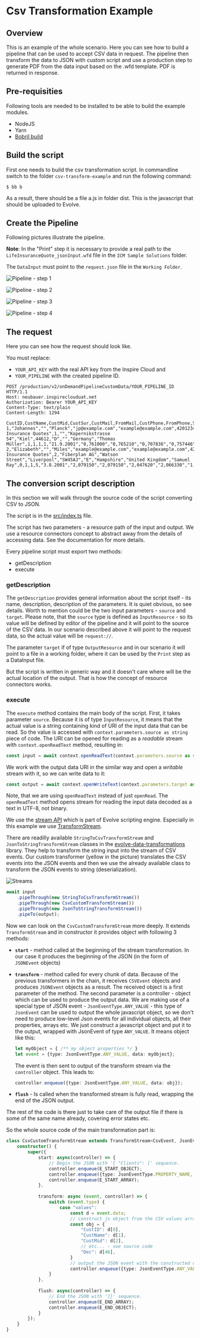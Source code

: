 # Csv Transformation Example

## Overview

This is an example of the whole scenario. Here you can see how to build a pipeline
that can be used to accept CSV data in request. The pipeline then transform the data to JSON with custom script
and use a production step to generate PDF from the data input based on the .wfd template.
PDF is returned in response.

## Pre-requisities
Following tools are needed to be installed to be able to build the example modules.
- NodeJS
- Yarn
- [Bobril build](https://github.com/bobril/bbcore)

## Build the script

First one needs to build the csv transformation script.
In commandline switch to the folder `csv-transform-example` and run the
following command:

```
$ bb b
```
As a result, there should be a file a.js in folder dist. This is the javascript
that should be uploaded to Evolve.

## Create the Pipeline

Following pictures illustrate the pipeline.

**Note**: In the "Print" step it is necessary to provide a real path to
the `LifeInsuranceQuote_jsonInput.wfd` file in the `ICM Sample Solutions` folder.

The `DataInput` must point to the `request.json` file in the `Working Folder`.

![Pipeline - step 1](doc/pipeline-1.png)

![Pipeline - step 2](doc/pipeline-2.png)

![Pipeline - step 3](doc/pipeline-3.png)

![Pipeline - step 4](doc/pipeline-4.png)

## The request
Here you can see how the request should look like.

You must replace:
- `YOUR_API_KEY` with the real API key from the Inspire Cloud and
- `YOUR_PIPELINE` with the created pipeline ID.

```
POST /production/v2/onDemandPipelineCustomData/YOUR_PIPELINE_ID HTTP/1.1
Host: neubauer.inspireclouduat.net
Authorization: Bearer YOUR_API_KEY
Content-Type: text/plain
Content-Length: 1294

CustID,CustName,CustMid,CustSur,CustMail,FromMail,CustPhone,FromPhone,Subject,CustGen,CustCompany,CustStreet,CustCity,CustZIP,CustCountry,CustState,CountryLong,Manager,Internet,Phone,Consultant,CustOption,Date,Open,High,Low,Close,Change,LastDate,LastOpen,LastHigh,LastLow,LastClose,LastChange,Initial_Amount,Jan,Feb,Mar,Apr,May,Jun,Jul,Aug,Sep,Oct,Nov,Dec
1,"Johannes","","Planck","jp@example.com","example@example.com",420123456789,420123456789,"Life Insurance Quotes",1,"","Kopernikstrasse 54","Kiel",44612,"D","","Germany","Thomas Müller",1,1,1,1,"21.9.2001","0,761000","0,765210","0,707836","0,757446","-18,91%","28.12.2001","1,022044","1,035114","1,022044","1,032020","2,81%","17000,00","6412,78","6377,56","6204,42","6194,22","6223,57","6201,49","5999,19","5222,12","3787,23","4820,26","5150,97","5160,1",
2,"Elizabeth","","Miles","example@example.com","example@example.com",420123456789,420123456789,"Life Insurance Quotes",2,"Fiberplan AG","Watson Street","Liverpool","SW45AJ","E","Hampshire","United Kingdom","Samuel Ray",0,1,1,5,"3.8.2001","2,079150","2,079150","2,047620","2,066330","1,84%","28.12.2001","1,985710","2,002720","1,982370","1,987260","2,13%","3000,00","2781,3","2660,5","2457,68","2163,41","2101,23","2215,1","2084,79","1916,8","1423,19","1768,96","1900,57","1987,26",
```

## The conversion script description
In this section we will walk through the source code of the script converting CSV to JSON.

The script is in the [src/index.ts](src/index.ts) file.

The script has two parameters - a resource path of the input and output. We use a resource
connectors concept to abstract away from the details of accessing data.
See the documentation for more details.

Every pipeline script must export two methods:
- getDescription
- execute

### getDescription

The `getDescription` provides general information about the script itself - its name, description,
description of the parameters. It is quiet obvious, so see details. Worth to mention could be
the two input parameters - `source` and `target`. Please note, that the `source` type is defined as
`InputResource` - so its value will be defined by editor of the pipeline and it will point to the
source of the CSV data. In our scenario described above it will point to the request data, so the actual
value will be `request://`.

The parameter `target` if of type `OutputResource` and in our scenario it will point to a file in a
working folder, where it can be used by the `Print` step as a DataInput file.

But the script is written in generic way and it doesn't care where will be the actual location of the output.
That is how the concept of resource connectors works.

### execute

The `execute` method contains the main body of the script. First, it takes parameter `source`. Because it is of type
`InputResource`, it means that the actual value is a string containing kind of URI of the input data that can be read.
So the value is accessed with `context.parameters.source as string` piece of code. The URI can be opened
for reading as a *readable* stream with `context.openReadText` method, resulting in:
```typescript
const input = await context.openReadText(context.parameters.source as string);
```

We work with the output data URI in the similar way and open a *writable* stream with it, so we can write data to it:
```typescript
const output = await context.openWriteText(context.parameters.target as string);
```

Note, that we are using `openReadText` instead of just `openRead`. The `openReadText` method
opens stream for reading the input data decoded as a text in UTF-8, not binary.

We use the [stream API](https://developer.mozilla.org/en-US/docs/Web/API/Streams_API)
which is part of Evolve scripting engine. Especially in this example we
use [TransformStream](https://developer.mozilla.org/en-US/docs/Web/API/TransformStream).

There are readilly available `StringToCsvTransformStream` and `JsonToStringTransformStream`
classes in the [evolve-data-transformations](https://www.npmjs.com/package/@quadient/evolve-data-transformations) library.
They help to transform the string input into the stream of CSV events. Our custom transformer (yellow in the picture)
translates the CSV events into the JSON events and then we use the already available class to transform
the JSON events to string (deserialization).

![Streams](doc/stream-flow.drawio.png)

```typescript
await input
    .pipeThrough(new StringToCsvTransformStream())
    .pipeThrough(new CsvCustomTransformStream())
    .pipeThrough(new JsonToStringTransformStream())
    .pipeTo(output);
```

Now we can look on the `CsvCustomTransformStream` more deeply. It extends `TransformStream` and in constructor it
provides object with following 3 methods:

- **`start`** - method called at the beginning of the stream transformation. In our case it produces the beginning of the JSON (in the form of `JSONEvent` objects)

- **`transform`** - method called for every chunk of data. Because of the previous transformers in the chain,
  it receives `CSVEvent` objects and produces `JSONEvent` objects as a result.
  The received object is a first parameter of the method. The second parameter is a controller - object
  which can be used to produce the output data.
  We are making use of a special type of JSON event - `JsonEventType.ANY_VALUE` - this type
  of `JsonEvent` can be used to output the whole
  javascript object, so we don't need to produce low-level Json events for all individual
  objects, all their properties, arrays etc. We just construct a javascript object and put it to the
  output, wrapped with JsonEvent of type `ANY_VALUE`. It means object like this:
  ```typescript
  let myObject = { /** my object properties */ }
  let event = {type: JsonEventType.ANY_VALUE, data: myObject};
  ```
  The event is then sent to output of the transform stream via the `controller` object. This leads to:
  ```typescript
  controller.enqueue({type: JsonEventType.ANY_VALUE, data: obj});
  ```

- **`flush`** - Is called when the transformed stream is fully read, wrapping the end of the JSON output.

The rest of the code is there just to take care of the output file if there is some of the same name already,
covering error states etc.

So the whole source code of the main transformation part is: 
```typescript
class CsvCustomTransformStream extends TransformStream<CsvEvent, JsonEvent> {
    constructor() {
        super({
            start: async(controller) => {
                // Begin the JSON with '{ "Clients": [' sequence.
                controller.enqueue(E_START_OBJECT);
                controller.enqueue({type: JsonEventType.PROPERTY_NAME, data: "Clients"});
                controller.enqueue(E_START_ARRAY);
            },
            
            transform: async (event, controller) => {
                switch (event.type) {
                    case "values":
                        const d = event.data;
                        // construct js object from the CSV values array
                        const obj = {
                            "CustID": d[0],
                            "CustName": d[1],
                            "CustMid": d[2],
                            // etc... - see source code
                            "Dec": d[46],
                        }
                        // output the JSON event with the constructed object 
                        controller.enqueue({type: JsonEventType.ANY_VALUE, data: obj});
                }
            },
            
            flush: async(controller) => {
                // End the JSON with ']}' sequence.
                controller.enqueue(E_END_ARRAY);
                controller.enqueue(E_END_OBJECT);
            }
        });
    }
}

```
